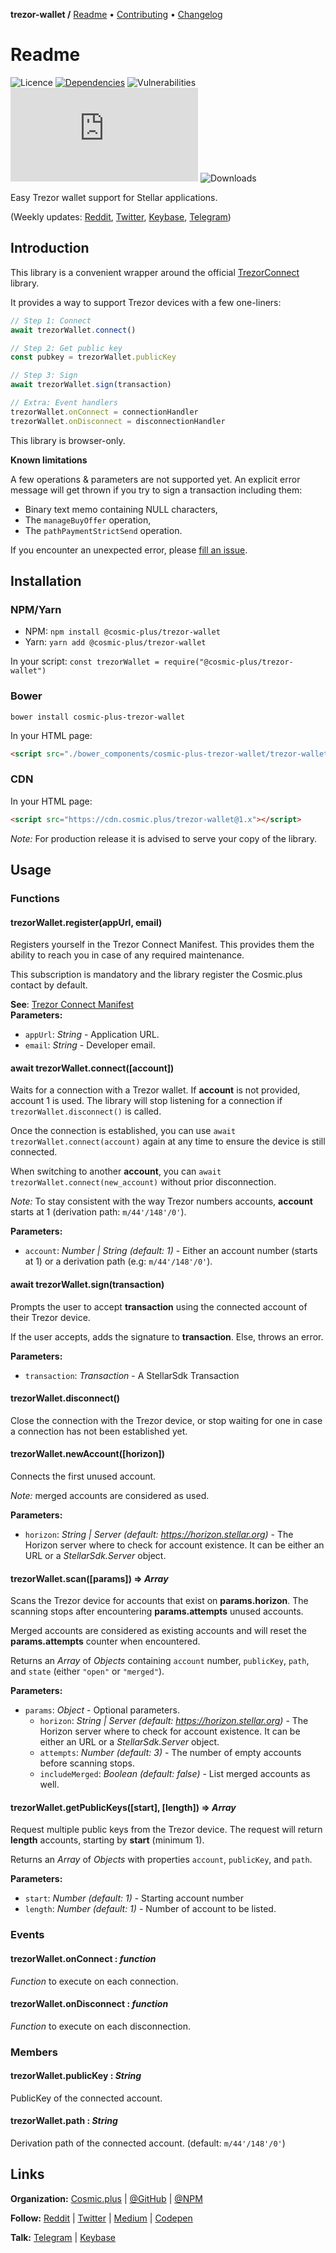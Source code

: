 **trezor-wallet /**
[Readme](https://cosmic.plus/#view:js-trezor-wallet)
• [Contributing](https://cosmic.plus/#view:js-trezor-wallet/CONTRIBUTING)
• [Changelog](https://cosmic.plus/#view:js-trezor-wallet/CHANGELOG)

# Readme

![Licence](https://img.shields.io/github/license/cosmic-plus/js-trezor-wallet.svg)
[![Dependencies](https://badgen.net/david/dep/cosmic-plus/js-trezor-wallet)](https://david-dm.org/cosmic-plus/js-trezor-wallet)
![Vulnerabilities](https://snyk.io/test/npm/@cosmic-plus/trezor-wallet/badge.svg)
![Bundle](https://badgen.net/badgesize/gzip/cosmic-plus/js-trezor-wallet-web/master/trezor-wallet.js?label=bundle)
![Downloads](https://badgen.net/npm/dt/@cosmic-plus/trezor-wallet)

Easy Trezor wallet support for Stellar applications.

(Weekly updates: [Reddit](https://reddit.com/r/cosmic_plus),
[Twitter](https://twitter.com/cosmic_plus),
[Keybase](https://keybase.io/team/cosmic_plus),
[Telegram](https://t.me/cosmic_plus))

## Introduction

This library is a convenient wrapper around the official
[TrezorConnect](https://github.com/trezor/connect) library.

It provides a way to support Trezor devices with a few one-liners:

```js
// Step 1: Connect
await trezorWallet.connect()

// Step 2: Get public key
const pubkey = trezorWallet.publicKey

// Step 3: Sign
await trezorWallet.sign(transaction)

// Extra: Event handlers
trezorWallet.onConnect = connectionHandler
trezorWallet.onDisconnect = disconnectionHandler
```

This library is browser-only.

**Known limitations**

A few operations & parameters are not supported yet. An explicit error
message will get thrown if you try to sign a transaction including them:

- Binary text memo containing NULL characters,
- The `manageBuyOffer` operation,
- The `pathPaymentStrictSend` operation.

If you encounter an unexpected error, please [fill an
issue](https://github.com/cosmic-plus/js-trezor-wallet/issues/new/choose).

## Installation

### NPM/Yarn

- NPM: `npm install @cosmic-plus/trezor-wallet`
- Yarn: `yarn add @cosmic-plus/trezor-wallet`

In your script: `const trezorWallet = require("@cosmic-plus/trezor-wallet")`

### Bower

`bower install cosmic-plus-trezor-wallet`

In your HTML page:

```HTML
<script src="./bower_components/cosmic-plus-trezor-wallet/trezor-wallet.js"></script>
```

### CDN

In your HTML page:

```HTML
<script src="https://cdn.cosmic.plus/trezor-wallet@1.x"></script>
```

_Note:_ For production release it is advised to serve your copy of the library.

## Usage

### Functions

#### trezorWallet.register(appUrl, email)

Registers yourself in the Trezor Connect Manifest. This provides them the
ability to reach you in case of any required maintenance.

This subscription is mandatory and the library register the Cosmic.plus
contact by default.

**See**: [Trezor Connect Manifest](https://github.com/trezor/connect/blob/develop/docs/index.md#trezor-connect-manifest)  
**Parameters:**

- `appUrl`: _String_ - Application URL.
- `email`: _String_ - Developer email.

#### await trezorWallet.connect([account])

Waits for a connection with a Trezor wallet. If **account** is not provided,
account 1 is used. The library will stop listening for a connection if
`trezorWallet.disconnect()` is called.

Once the connection is established, you can use `await trezorWallet.connect(account)` again at any time to ensure the device is
still connected.

When switching to another **account**, you can `await trezorWallet.connect(new_account)` without prior disconnection.

_Note:_ To stay consistent with the way Trezor numbers accounts, **account**
starts at 1 (derivation path: `m/44'/148'/0'`).

**Parameters:**

- `account`: _Number | String (default: 1)_ - Either an account number (starts at 1)
  or a derivation path (e.g: `m/44'/148'/0'`).

#### await trezorWallet.sign(transaction)

Prompts the user to accept **transaction** using the connected account of
their Trezor device.

If the user accepts, adds the signature to **transaction**. Else, throws an
error.

**Parameters:**

- `transaction`: _Transaction_ - A StellarSdk Transaction

#### trezorWallet.disconnect()

Close the connection with the Trezor device, or stop waiting for one in case
a connection has not been established yet.

#### trezorWallet.newAccount([horizon])

Connects the first unused account.

_Note:_ merged accounts are considered as used.

**Parameters:**

- `horizon`: _String | Server (default: https://horizon.stellar.org)_ - The
  Horizon server where to check for account existence. It can be either an URL
  or a _StellarSdk.Server_ object.

#### trezorWallet.scan([params]) ⇒ _Array_

Scans the Trezor device for accounts that exist on **params.horizon**. The
scanning stops after encountering **params.attempts** unused accounts.

Merged accounts are considered as existing accounts and will reset the
**params.attempts** counter when encountered.

Returns an _Array_ of _Objects_ containing `account` number, `publicKey`,
`path`, and `state` (either `"open"` or `"merged"`).

**Parameters:**

- `params`: _Object_ - Optional parameters.
  - `horizon`: _String | Server (default: https://horizon.stellar.org)_ - The
    Horizon server where to check for account existence. It can be either an URL
    or a _StellarSdk.Server_ object.
  - `attempts`: _Number (default: 3)_ - The number of empty accounts before
    scanning stops.
  - `includeMerged`: _Boolean (default: false)_ - List merged accounts as well.

#### trezorWallet.getPublicKeys([start], [length]) ⇒ _Array_

Request multiple public keys from the Trezor device. The request will return
**length** accounts, starting by **start** (minimum 1).

Returns an _Array_ of _Objects_ with properties `account`, `publicKey`, and
`path`.

**Parameters:**

- `start`: _Number (default: 1)_ - Starting account number
- `length`: _Number (default: 1)_ - Number of account to be listed.

### Events

#### trezorWallet.onConnect : _function_

_Function_ to execute on each connection.

#### trezorWallet.onDisconnect : _function_

_Function_ to execute on each disconnection.

### Members

#### trezorWallet.publicKey : _String_

PublicKey of the connected account.

#### trezorWallet.path : _String_

Derivation path of the connected account. (default: `m/44'/148'/0'`)

## Links

**Organization:** [Cosmic.plus](https://cosmic.plus/) | [@GitHub](https://git.cosmic.plus) | [@NPM](https://www.npmjs.com/search?q=cosmic-plus)

**Follow:** [Reddit](https://reddit.com/r/cosmic_plus) | [Twitter](https://twitter.com/cosmic_plus) | [Medium](https://medium.com/cosmic-plus) | [Codepen](https://codepen.io/cosmic-plus)

**Talk:** [Telegram](https://t.me/cosmic_plus) | [Keybase](https://keybase.io/team/cosmic_plus)
